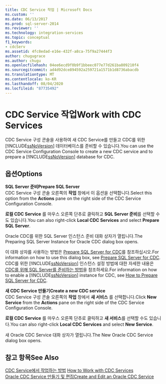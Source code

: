 ```yaml
---
title: CDC Service 작업 | Microsoft Docs
ms.custom: ''
ms.date: 06/13/2017
ms.prod: sql-server-2014
ms.reviewer: ''
ms.technology: integration-services
ms.topic: conceptual
f1_keywords:
- cdcServ
ms.assetid: 4fc8edad-e16e-432f-a8ca-75f9a27444f3
author: chugugrace
ms.author: chugu
ms.openlocfilehash: 04ee6ecd9f0b9f1bbeec077e77d261ba809210f4
ms.sourcegitcommit: ad4d92dce894592a259721a1571b1d8736abacdb
ms.translationtype: MT
ms.contentlocale: ko-KR
ms.lasthandoff: 08/04/2020
ms.locfileid: "87735492"
---
```

# <a name="work-with-cdc-services"></a><span data-ttu-id="d7826-102">CDC Service 작업</span><span class="sxs-lookup"><span data-stu-id="d7826-102">Work with CDC Services</span></span>
  <span data-ttu-id="d7826-103">CDC Service 구성 콘솔을 사용하여 새 CDC Service를 만들고 CDC를 위한 [!INCLUDE[ssNoVersion](../../includes/ssnoversion-md.md)] 데이터베이스를 준비할 수 있습니다.</span><span class="sxs-lookup"><span data-stu-id="d7826-103">You can use the CDC Service Configuration Console to create a new CDC service and to prepare a [!INCLUDE[ssNoVersion](../../includes/ssnoversion-md.md)] database for CDC.</span></span>  
  
## <a name="options"></a><span data-ttu-id="d7826-104">옵션</span><span class="sxs-lookup"><span data-stu-id="d7826-104">Options</span></span>  
 <span data-ttu-id="d7826-105">**SQL Server 준비**</span><span class="sxs-lookup"><span data-stu-id="d7826-105">**Prepare SQL Server**</span></span>  
 <span data-ttu-id="d7826-106">CDC Service 구성 콘솔 오른쪽의 **작업** 창에서 이 옵션을 선택합니다.</span><span class="sxs-lookup"><span data-stu-id="d7826-106">Select this option from the **Actions** pane on the right side of the CDC Service Configuration Console.</span></span>  
  
 <span data-ttu-id="d7826-107">**로컬 CDC Service** 를 마우스 오른쪽 단추로 클릭하고 **SQL Server 준비**를 선택할 수도 있습니다.</span><span class="sxs-lookup"><span data-stu-id="d7826-107">You can also right-click **Local CDC Services** and select **Prepare SQL Server**.</span></span>  
  
 <span data-ttu-id="d7826-108">Oracle CDC를 위한 SQL Server 인스턴스 준비 대화 상자가 열립니다.</span><span class="sxs-lookup"><span data-stu-id="d7826-108">The Preparing SQL Server Instance for Oracle CDC dialog box opens.</span></span>  
  
 <span data-ttu-id="d7826-109">이 대화 상자를 사용하는 방법은 [Prepare SQL Server for CDC](prepare-sql-server-for-cdc.md)를 참조하십시오.</span><span class="sxs-lookup"><span data-stu-id="d7826-109">For information on how to use this dialog box, see [Prepare SQL Server for CDC](prepare-sql-server-for-cdc.md).</span></span> <span data-ttu-id="d7826-110">CDC를 위한 [!INCLUDE[ssNoVersion](../../includes/ssnoversion-md.md)] 인스턴스 설정 방법에 대한 자세한 내용은 [CDC를 위해 SQL Server를 준비하는 방법](how-to-prepare-sql-server-for-cdc.md)을 참조하세요.</span><span class="sxs-lookup"><span data-stu-id="d7826-110">For information on how to enable a [!INCLUDE[ssNoVersion](../../includes/ssnoversion-md.md)] instance for CDC, see [How to Prepare SQL Server for CDC](how-to-prepare-sql-server-for-cdc.md).</span></span>  
  
 <span data-ttu-id="d7826-111">**새 CDC Service 만들기**</span><span class="sxs-lookup"><span data-stu-id="d7826-111">**Create a new CDC service**</span></span>  
 <span data-ttu-id="d7826-112">CDC Service 구성 콘솔 오른쪽의 **작업** 창에서 **새 서비스** 를 선택합니다.</span><span class="sxs-lookup"><span data-stu-id="d7826-112">Click **New Service** from the **Actions** pane on the right side of the CDC Service Configuration Console.</span></span>  
  
 <span data-ttu-id="d7826-113">**로컬 CDC Service** 를 마우스 오른쪽 단추로 클릭하고 **새 서비스**를 선택할 수도 있습니다.</span><span class="sxs-lookup"><span data-stu-id="d7826-113">You can also right-click **Local CDC Services** and select **New Service**.</span></span>  
  
 <span data-ttu-id="d7826-114">새 Oracle CDC Service 대화 상자가 열립니다.</span><span class="sxs-lookup"><span data-stu-id="d7826-114">The New Oracle CDC Service dialog box opens.</span></span>  
  
## <a name="see-also"></a><span data-ttu-id="d7826-115">참고 항목</span><span class="sxs-lookup"><span data-stu-id="d7826-115">See Also</span></span>  
 <span data-ttu-id="d7826-116">[CDC Service에서 작업하는 방법](work-with-cdc-services.md) </span><span class="sxs-lookup"><span data-stu-id="d7826-116">[How to Work with CDC Services](work-with-cdc-services.md) </span></span>  
 [<span data-ttu-id="d7826-117">Oracle CDC Service 만들기 및 편집</span><span class="sxs-lookup"><span data-stu-id="d7826-117">Create and Edit an Oracle CDC Service</span></span>](create-and-edit-an-oracle-cdc-service.md)  
  
  

